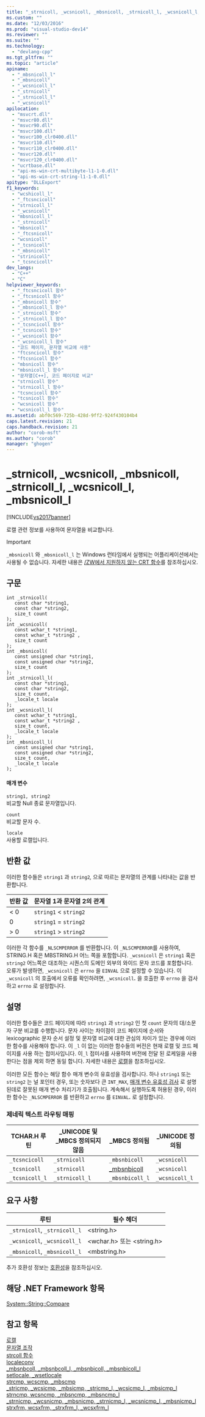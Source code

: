 ```yaml
---
title: "_strnicoll, _wcsnicoll, _mbsnicoll, _strnicoll_l, _wcsnicoll_l, _mbsnicoll_l | Microsoft Docs"
ms.custom: ""
ms.date: "12/03/2016"
ms.prod: "visual-studio-dev14"
ms.reviewer: ""
ms.suite: ""
ms.technology: 
  - "devlang-cpp"
ms.tgt_pltfrm: ""
ms.topic: "article"
apiname: 
  - "_mbsnicoll_l"
  - "_mbsnicoll"
  - "_wcsnicoll_l"
  - "_strnicoll"
  - "_strnicoll_l"
  - "_wcsnicoll"
apilocation: 
  - "msvcrt.dll"
  - "msvcr80.dll"
  - "msvcr90.dll"
  - "msvcr100.dll"
  - "msvcr100_clr0400.dll"
  - "msvcr110.dll"
  - "msvcr110_clr0400.dll"
  - "msvcr120.dll"
  - "msvcr120_clr0400.dll"
  - "ucrtbase.dll"
  - "api-ms-win-crt-multibyte-l1-1-0.dll"
  - "api-ms-win-crt-string-l1-1-0.dll"
apitype: "DLLExport"
f1_keywords: 
  - "wcshicoll_l"
  - "_ftcsncicoll"
  - "strnicoll_l"
  - "_wcsnicoll"
  - "mbsnicoll_l"
  - "_strnicoll"
  - "mbsnicoll"
  - "_ftcsnicoll"
  - "wcsnicoll"
  - "_tcsnicoll"
  - "_mbsnicoll"
  - "strinicoll"
  - "_tcsncicoll"
dev_langs: 
  - "C++"
  - "C"
helpviewer_keywords: 
  - "_ftcsncicoll 함수"
  - "_ftcsnicoll 함수"
  - "_mbsnicoll 함수"
  - "_mbsnicoll_l 함수"
  - "_strnicoll 함수"
  - "_strnicoll_l 함수"
  - "_tcsncicoll 함수"
  - "_tcsnicoll 함수"
  - "_wcsnicoll 함수"
  - "_wcsnicoll_l 함수"
  - "코드 페이지, 문자열 비교에 사용"
  - "ftcsncicoll 함수"
  - "ftcsnicoll 함수"
  - "mbsnicoll 함수"
  - "mbsnicoll_l 함수"
  - "문자열[C++], 코드 페이지로 비교"
  - "strnicoll 함수"
  - "strnicoll_l 함수"
  - "tcsncicoll 함수"
  - "tcsnicoll 함수"
  - "wcsnicoll 함수"
  - "wcsnicoll_l 함수"
ms.assetid: abf0c569-725b-428d-9ff2-924f430104b4
caps.latest.revision: 21
caps.handback.revision: 21
author: "corob-msft"
ms.author: "corob"
manager: "ghogen"
---
```

# _strnicoll, _wcsnicoll, _mbsnicoll, _strnicoll_l, _wcsnicoll_l, _mbsnicoll_l
[!INCLUDE[vs2017banner](../../assembler/inline/includes/vs2017banner.md)]

로캘 관련 정보를 사용하여 문자열을 비교합니다.  
  
> [!IMPORTANT]
>  `_mbsnicoll` 와 `_mbsnicoll_l` 는 Windows 런타임에서 실행되는 어플리케이션에서는 사용될 수 없습니다.  자세한 내용은 [\/ZW에서 지원하지 않는 CRT 함수](http://msdn.microsoft.com/library/windows/apps/jj606124.aspx)를 참조하십시오.  
  
## 구문  
  
```  
int _strnicoll(  
   const char *string1,  
   const char *string2,  
   size_t count   
);  
int _wcsnicoll(  
   const wchar_t *string1,  
   const wchar_t *string2 ,  
   size_t count   
);  
int _mbsnicoll(  
   const unsigned char *string1,  
   const unsigned char *string2,  
   size_t count   
);  
int _strnicoll_l(  
   const char *string1,  
   const char *string2,  
   size_t count,  
   _locale_t locale  
);  
int _wcsnicoll_l(  
   const wchar_t *string1,  
   const wchar_t *string2 ,  
   size_t count,  
   _locale_t locale  
);  
int _mbsnicoll_l(  
   const unsigned char *string1,  
   const unsigned char *string2,  
   size_t count,  
   _locale_t locale  
);  
```  
  
#### 매개 변수  
 `string1, string2`  
 비교할 Null 종료 문자열입니다.  
  
 `count`  
 비교할 문자 수.  
  
 `locale`  
 사용할 로캘입니다.  
  
## 반환 값  
 이러한 함수들은 `string1` 과 `string2`*,* 으로 따르는 문자열의 관계를 나타내는 값을 반환합니다.  
  
|반환 값|문자열 1과 문자열 2의 관계|  
|----------|----------------------|  
|\< 0|`string1` \< `string2`|  
|0|`string1` \= `string2`|  
|\> 0|`string1` \> `string2`|  
  
 이러한 각 함수를 `_NLSCMPERROR` 를 반환합니다.  이 `_NLSCMPERROR`를 사용하여, STRING.H 혹은 MBSTRING.H 어느 쪽을 포함합니다.  `_wcsnicoll` 은 `string1` 혹은 `string2` 어느쪽은 대조하는 시퀀스의 도메인 외부의 와이드 문자 코드를 포함합니다.  오류가 발생하면, `_wcsnicoll` 은 `errno` 을 `EINVAL` 으로 설정할 수 있습니다.  이 `_wcsnicoll` 의 호출에서 오류를 확인하려면, `_wcsnicoll`**.** 을 호출한 후 `errno` 을 검사하고 `errno` 로 설정합니다.  
  
## 설명  
 이러한 함수들은 코드 페이지에 따라 `string1` 과 `string2` 인 첫 `count` 문자의 대\/소문자 구분 비교를 수행합니다.  문자 사이는 차이점이 코드 페이지에 순서와 lexicographic 문자 순서 설정 및 문자열 비교에 대한 관심의 차이가 있는 경우에 이러한 함수를 사용해야 합니다.  이 `_l` 이 없는 이러한 함수들의 버전은 현재 로캘 및 코드 페이지를 사용 하는 접미사입니다.  이`_l` 접미사를 사용하여 버전에 전달 된 로케일을 사용 한다는 점을 제외 하면 동일 합니다.  자세한 내용은 [로캘](../../c-runtime-library/locale.md)을 참조하십시오.  
  
 이러한 모든 함수는 해당 함수 매개 변수의 유효성을 검사합니다.  하나 `string1` 또는 `string2` 는 널 포인터 경우, 또는 숫자보다 큰 `INT_MAX`, [매개 변수 유효성 검사](../../c-runtime-library/parameter-validation.md) 로 설명된데로 잘못된 매개 변수 처리기가 호출됩니다.  계속해서 실행하도록 허용된 경우, 이러한 함수는 `_NLSCMPERROR` 를 반환하고 `errno` 를 `EINVAL`**.** 로 설정합니다.  
  
### 제네릭 텍스트 라우팅 매핑  
  
|TCHAR.H 루틴|\_UNICODE 및 \_MBCS 정의되지 않음|\_MBCS 정의됨|\_UNICODE 정의됨|  
|----------------|--------------------------------|----------------|-------------------|  
|`_tcsncicoll`|`_strnicoll`|`_mbsnbicoll`|`_wcsnicoll`|  
|`_tcsnicoll`|`_strnicoll`|[\_mbsnbicoll](../../c-runtime-library/reference/mbsnbcoll-mbsnbcoll-l-mbsnbicoll-mbsnbicoll-l.md)|`_wcsnicoll`|  
|`_tcsnicoll_l`|`_strnicoll_l`|`_mbsnbicoll_l`|`_wcsnicoll_l`|  
  
## 요구 사항  
  
|루틴|필수 헤더|  
|--------|-----------|  
|`_strnicoll`, `_strnicoll_l`|\<string.h\>|  
|`_wcsnicoll`, `_wcsnicoll_l`|\<wchar.h\> 또는 \<string.h\>|  
|`_mbsnicoll`, `_mbsnicoll_l`|\<mbstring.h\>|  
  
 추가 호환성 정보는 [호환성](../../c-runtime-library/compatibility.md)을 참조하십시오.  
  
## 해당 .NET Framework 항목  
 [System::String::Compare](https://msdn.microsoft.com/en-us/library/system.string.compare.aspx)  
  
## 참고 항목  
 [로캘](../../c-runtime-library/locale.md)   
 [문자열 조작](../../c-runtime-library/string-manipulation-crt.md)   
 [strcoll 함수](../../c-runtime-library/strcoll-functions.md)   
 [localeconv](../../c-runtime-library/reference/localeconv.md)   
 [\_mbsnbcoll, \_mbsnbcoll\_l, \_mbsnbicoll, \_mbsnbicoll\_l](../../c-runtime-library/reference/mbsnbcoll-mbsnbcoll-l-mbsnbicoll-mbsnbicoll-l.md)   
 [setlocale, \_wsetlocale](../../c-runtime-library/reference/setlocale-wsetlocale.md)   
 [strcmp, wcscmp, \_mbscmp](../../c-runtime-library/reference/strcmp-wcscmp-mbscmp.md)   
 [\_stricmp, \_wcsicmp, \_mbsicmp, \_stricmp\_l, \_wcsicmp\_l, \_mbsicmp\_l](../../c-runtime-library/reference/stricmp-wcsicmp-mbsicmp-stricmp-l-wcsicmp-l-mbsicmp-l.md)   
 [strncmp, wcsncmp, \_mbsncmp, \_mbsncmp\_l](../../c-runtime-library/reference/strncmp-wcsncmp-mbsncmp-mbsncmp-l.md)   
 [\_strnicmp, \_wcsnicmp, \_mbsnicmp, \_strnicmp\_l, \_wcsnicmp\_l, \_mbsnicmp\_l](../../c-runtime-library/reference/strnicmp-wcsnicmp-mbsnicmp-strnicmp-l-wcsnicmp-l-mbsnicmp-l.md)   
 [strxfrm, wcsxfrm, \_strxfrm\_l, \_wcsxfrm\_l](../../c-runtime-library/reference/strxfrm-wcsxfrm-strxfrm-l-wcsxfrm-l.md)